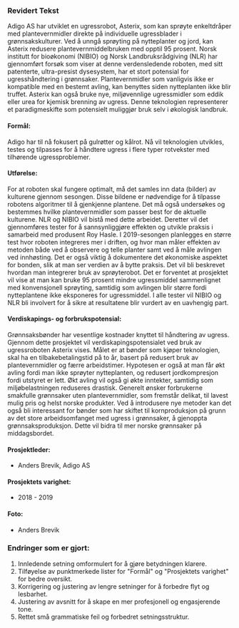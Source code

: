 ### Revidert Tekst

Adigo AS har utviklet en ugressrobot, Asterix, som kan sprøyte enkeltdråper med plantevernmidler direkte på individuelle ugressblader i grønnsakskulturer. Ved å unngå sprøyting på nytteplanter og jord, kan Asterix redusere plantevernmiddelbruken med opptil 95 prosent. Norsk institutt for bioøkonomi (NIBIO) og Norsk Landbruksrådgiving (NLR) har gjennomført forsøk som viser at denne verdensledende roboten, med sitt patenterte, ultra-presist dysesystem, har et stort potensial for ugresshåndtering i grønnsaker. Plantevernmidler som vanligvis ikke er kompatible med en bestemt avling, kan benyttes siden nytteplanten ikke blir truffet. Asterix kan også bruke nye, miljøvennlige ugressmidler som eddik eller urea for kjemisk brenning av ugress. Denne teknologien representerer et paradigmeskifte som potensielt muliggjør bruk selv i økologisk landbruk.

#### Formål:

Adigo har til nå fokusert på gulrøtter og kålrot. Nå vil teknologien utvikles, testes og tilpasses for å håndtere ugress i flere typer rotvekster med tilhørende ugressproblemer.

#### Utførelse:

For at roboten skal fungere optimalt, må det samles inn data (bilder) av kulturene gjennom sesongen. Disse bildene er nødvendige for å tilpasse robotens algoritmer til å gjenkjenne plantene. Det må også undersøkes og bestemmes hvilke plantevernmidler som passer best for de aktuelle kulturene. NLR og NIBIO vil bistå med dette arbeidet. Deretter vil det gjennomføres tester for å sannsynliggjøre effekten og utvikle praksis i samarbeid med produsent Roy Hasle. I 2019-sesongen planlegges en større test hvor roboten integreres mer i driften, og hvor man måler effekten av metoden både ved å observere og telle planter samt ved å måle avlingen ved innhøsting. Det er også viktig å dokumentere det økonomiske aspektet for bonden, slik at man ser verdien av å bytte praksis. Det vil bli beskrevet hvordan man integrerer bruk av sprøyterobot. Det er forventet at prosjektet vil vise at man kan bruke 95 prosent mindre ugressmiddel sammenlignet med konvensjonell sprøyting, samtidig som avlingen blir større fordi nytteplantene ikke eksponeres for ugressmiddel. I alle tester vil NIBIO og NLR bli involvert for å sikre at resultatene blir vurdert av en uavhengig part.

#### Verdiskapings- og forbrukspotensial:

Grønnsaksbønder har vesentlige kostnader knyttet til håndtering av ugress. Gjennom dette prosjektet vil verdiskapingspotensialet ved bruk av ugressroboten Asterix vises. Målet er at bønder som kjøper teknologien, skal ha en tilbakebetalingstid på to år, basert på redusert bruk av plantevernmidler og færre arbeidstimer. Hypotesen er også at man får økt avling fordi man ikke sprøyter nytteplanten, og redusert jordkompresjon fordi utstyret er lett. Økt avling vil også gi økte inntekter, samtidig som miljøbelastningen reduseres drastisk. Generelt ønsker forbrukerne smakfulle grønnsaker uten plantevernmidler, som fremstår delikat, til lavest mulig pris og helst norske produkter. Ved å introdusere nye metoder kan det også bli interessant for bønder som har skiftet til kornproduksjon på grunn av det store arbeidsomfanget med ugress i grønnsaker, å gjenoppta grønnsaksproduksjon. Dette vil bidra til mer norske grønnsaker på middagsbordet.

#### Prosjektleder:

- Anders Brevik, Adigo AS

#### Prosjektets varighet: 

- 2018 - 2019

#### Foto:

- Anders Brevik

### Endringer som er gjort:

1. Innledende setning omformulert for å gjøre betydningen klarere.
2. Tilføyelse av punktmerkede lister for "Formål" og "Prosjektets varighet" for bedre oversikt.
3. Korrigering og justering av lengre setninger for å forbedre flyt og lesbarhet.
4. Justering av avsnitt for å skape en mer profesjonell og engasjerende tone.
5. Rettet små grammatiske feil og forbedret setningsstruktur.